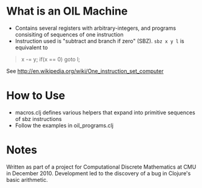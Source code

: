 What is an OIL Machine
======================

 - Contains several registers with arbitrary-integers, and programs consisiting of sequences of one instruction
 - Instruction used is "subtract and branch if zero" (SBZ). `sbz x y l` is equivalent to

> x -= y;
  if(x == 0)
     goto l;

See http://en.wikipedia.org/wiki/One_instruction_set_computer

How to Use
==========

 - macros.clj defines various helpers that expand into primitive sequences of sbz instructions
 - Follow the examples in oil_programs.clj

Notes
=====

Written as part of a project for Computational Discrete Mathematics
at CMU in December 2010. Development led to the discovery of a bug in Clojure's basic arithmetic.